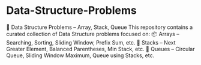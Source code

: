 # Data-Structure-Problems
📂 Data Structure Problems – Array, Stack, Queue This repository contains a curated collection of Data Structure problems focused on:  📦 Arrays – Searching, Sorting, Sliding Window, Prefix Sum, etc.  🥞 Stacks – Next Greater Element, Balanced Parentheses, Min Stack, etc.  🚦 Queues – Circular Queue, Sliding Window Maximum, Queue using Stacks, etc.
